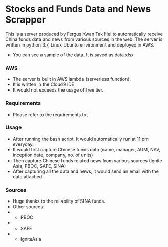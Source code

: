 # Stocks and Funds Data and News Scrapper
This is a server produced by Fergus Kwan Tak Hei to automatically receive China funds data and news from various sources in the web. The server is written in python 3.7, Linux Ubuntu environment and deployed in AWS.
- You can see a sample of the data. It is saved as data.xlsx

### AWS
- The server is built in AWS lambda (serverless function).
- It is written in the Cloud9 IDE
- It would not exceeds the usage of free tier.

### Requirements
- Please refer to the requirements.txt
### Usage
- After running the bash script, It would automatically run at 11 pm everyday.
- It would first capture Chinese funds data (name, manager, AUM, NAV, inception date, company, no. of units)
- Then capture Chinese funds related news from various sources (Ignite Asia, PBOC, SAFE, SINA)
- After capturing all the data and news, it would send an email with the data attached.
### Sources
- Huge thanks to the reliability of SINA funds.
- Other sources:
-  - PBOC
-  - SAFE
-  - IgniteAsia
